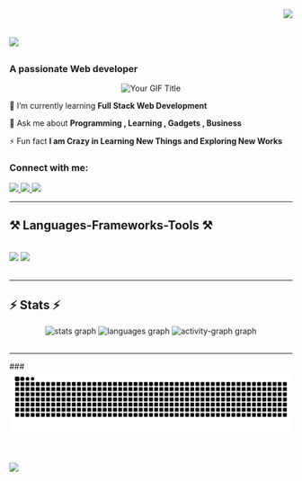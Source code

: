 <img align="right" src="https://visitor-badge.laobi.icu/badge?page_id=abhishekrgadad.abhishekrgadad" />

<h1 align="left">
    <img src="https://readme-typing-svg.herokuapp.com/?font=Righteous&size=35&center=true&vCenter=true&width=500&height=70&duration=4000&lines=Hello+Folks!+👋;+I'm+Abhishek+R+Gadad!;" />
</h1>

<h3 align="left">A passionate Web developer</h3>

<div style="display: flex; justify-content: center;">
    <img src="https://user-images.githubusercontent.com/74038190/235224431-e8c8c12e-6826-47f1-89fb-2ddad83b3abf.gif" alt="Your GIF Title">
</div>



<div align="left">
 
 <!--🔭 I’m currently working on **** -->
 
 🌱 I’m currently learning **Full Stack Web Development**

💬 Ask me about **Programming , Learning , Gadgets , Business**

⚡ Fun fact **I am Crazy in Learning New Things and Exploring New Works**

 </div>
 <h3 align="left">Connect with me:</h3>
<div align="left"> 
  <a href="abhishekgadad252@gmail.com">
    <img src="https://img.shields.io/badge/Gmail-333333?style=for-the-badge&logo=gmail&logoColor=red" />
  </a>
  <a href="https://linkedin.com/in/abhishekrgadad" target="_blank">
    <img src="https://img.shields.io/badge/LinkedIn-0077B5?style=for-the-badge&logo=linkedin&logoColor=white" target="_blank" />
  </a>
  <a href="https://abhishekrgadad.github.io" target="_blank">
     <img src="https://img.shields.io/badge/Portfolio-FF5722?style=for-the-badge&logo=todoist&logoColor=white" target="_blank" /> <!-- sqlite, safari, google-chrome are other good icon options -->
  </a>
</div>

 <hr/>
 
<h2 align="left">⚒️ Languages-Frameworks-Tools ⚒️</h2>
<br/>
<div align="left">
    <img src="https://skillicons.dev/icons?i=html,css,vscode,github,figma" />
    <img src="https://skillicons.dev/icons?i=javascript,mongodb,c,java,mysql" /><br>
</div>

<br/>
<hr/>

<h2 align="left">⚡ Stats ⚡</h2>

<div align="center">
  <img src="https://github-readme-stats.vercel.app/api?username=abhishekrgadad&hide_title=false&hide_rank=false&show_icons=true&include_all_commits=true&count_private=true&disable_animations=false&theme=blue-green&locale=en&hide_border=false&order=1" height="150" alt="stats graph"  />
  <img src="https://github-readme-stats.vercel.app/api/top-langs?username=abhishekrgadad&locale=en&hide_title=false&layout=compact&card_width=320&langs_count=5&theme=blue-green&hide_border=false&order=2" height="150" alt="languages graph"  />
  <img src="https://github-readme-activity-graph.vercel.app/graph?username=abhishekrgadad&radius=16&theme=chartreuse-dark&area=true&order=5&custom_title=Contribution%20Graph%20%20%F0%9F%9A%80" height="300" alt="activity-graph graph"  />
</div>

<br/>
<hr/>
###

<img src="https://raw.githubusercontent.com/abhishekrgadad/abhishekrgadad/output/snake.svg" alt="Snake animation" />

###

<h1 align="centre">
    <img src="https://readme-typing-svg.herokuapp.com/?font=Righteous&size=35&center=true&vCenter=true&width=500&height=70&duration=4000&lines=Thank+You!+💖;" />
</h1>

